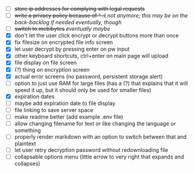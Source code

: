 - [ ] ~~store ip addresses for complying with legal requests~~
- [ ] ~~write a privacy policy because of ^ :(~~ _not anymore; this may be on the back-backlog if needed eventually, though_
- [ ] ~~switch to mebibytes~~ _eventually maybe_
- [x] don't let the user click encrypt or decrypt buttons more than once
- [x] fix filesize on encrypted file info screen
- [x] let user decrypt by pressing enter on pw input
- [x] other keyboard shortcuts, ctrl+enter on main page will upload
- [x] file display on file screen
- [x] (?) thing on encryption screen
- [x] actual error screens (no password, persistent storage alert)
- [ ] option to just use RAM for large files (has a (?) that explains that it will speed it up, but it should only be used for smaller files)
- [x] expiration dates
- [ ] maybe add expiration date to file display
- [ ] file linking to save server space
- [ ] make readme better (add example .env file)
- [ ] allow changing filename for text or like changing the language or something
- [ ] properly render markdown with an option to switch between that and plaintext
- [ ] let user retry decryption password without redownloading file
- [ ] collapsable options menu (little arrow to very right that expands and collapses)